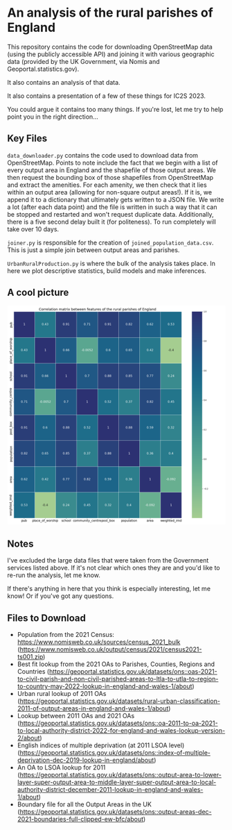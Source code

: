 # An analysis of the rural parishes of England

This repository contains the code for downloading OpenStreetMap data (using the publicly accessible API) and joining it with various geographic data (provided by the UK Government, via Nomis and Geoportal.statistics.gov).

It also contains an analysis of that data.

It also contains a presentation of a few of these things for IC2S 2023.

You could argue it contains too many things. If you're lost, let me try to help point you in the right direction...

## Key Files

`data_downloader.py` contains the code used to download data from OpenStreetMap. Points to note include the fact that we begin with a list of every output area in England and the shapefile of those output areas. We then request the bounding box of those shapefiles from OpenStreetMap and extract the amenities. For each amenity, we then check that it lies within an output area (allowing for non-square output areas!). If it is, we append it to a dictionary that ultimately gets written to a JSON file. We write a lot (after each data point) and the file is written in such a way that it can be stopped and restarted and won't request duplicate data. Additionally, there is a five second delay built it (for politeness). To run completely will take over 10 days.

`joiner.py` is responsible for the creation of `joined_population_data.csv`. This is just a simple join between output areas and parishes.

`UrbanRuralProduction.py` is where the bulk of the analysis takes place. In here we plot descriptive statistics, build models and make inferences.

## A cool picture

![Correlation matrix of various features of interest](results/correlation_matrix.png?raw=true "Correlation Matrix of features of interest")

## Notes

I've excluded the large data files that were taken from the Government services listed above. If it's not clear which ones they are and you'd like to re-run the analysis, let me know.

If there's anything in here that you think is especially interesting, let me know! Or if you've got any questions.

## Files to Download

- Population from the 2021 Census: https://www.nomisweb.co.uk/sources/census_2021_bulk (https://www.nomisweb.co.uk/output/census/2021/census2021-ts001.zip)
- Best fit lookup from the 2021 OAs to Parishes, Counties, Regions and Countries (https://geoportal.statistics.gov.uk/datasets/ons::oas-2021-to-civil-parish-and-non-civil-parished-areas-to-ltla-to-utla-to-region-to-country-may-2022-lookup-in-england-and-wales-1/about)
- Urban rural lookup of 2011 OAs (https://geoportal.statistics.gov.uk/datasets/rural-urban-classification-2011-of-output-areas-in-england-and-wales-1/about)
- Lookup between 2011 OAs and 2021 OAs (https://geoportal.statistics.gov.uk/datasets/ons::oa-2011-to-oa-2021-to-local-authority-district-2022-for-england-and-wales-lookup-version-2/about)
- English indices of multiple deprivation (at 2011 LSOA level) (https://geoportal.statistics.gov.uk/datasets/ons::index-of-multiple-deprivation-dec-2019-lookup-in-england/about)
- An OA to LSOA lookup for 2011 (https://geoportal.statistics.gov.uk/datasets/ons::output-area-to-lower-layer-super-output-area-to-middle-layer-super-output-area-to-local-authority-district-december-2011-lookup-in-england-and-wales-1/about)
- Boundary file for all the Output Areas in the UK (https://geoportal.statistics.gov.uk/datasets/ons::output-areas-dec-2021-boundaries-full-clipped-ew-bfc/about)
